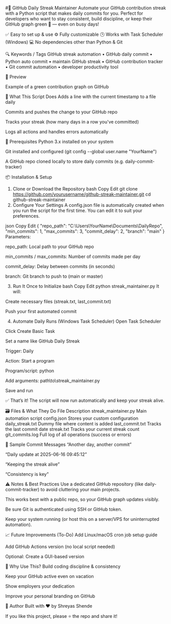 #🔁 GitHub Daily Streak Maintainer
Automate your GitHub contribution streak with a Python script that makes daily commits for you. Perfect for developers who want to stay consistent, build discipline, or keep their GitHub graph green 🌱 — even on busy days!

✅ Easy to set up & use
⚙️ Fully customizable
🕒 Works with Task Scheduler (Windows)
💻 No dependencies other than Python & Git

🔍 Keywords / Tags
GitHub streak automation • GitHub daily commit • Python auto commit • maintain GitHub streak • GitHub contribution tracker • Git commit automation • developer productivity tool

📸 Preview

Example of a green contribution graph on GitHub

🚀 What This Script Does
Adds a line with the current timestamp to a file daily

Commits and pushes the change to your GitHub repo

Tracks your streak (how many days in a row you've committed)

Logs all actions and handles errors automatically

🧰 Prerequisites
Python 3.x installed on your system

Git installed and configured (git config --global user.name "YourName")

A GitHub repo cloned locally to store daily commits (e.g. daily-commit-tracker)

📦 Installation & Setup
1. Clone or Download the Repository
bash
Copy
Edit
git clone https://github.com/yourusername/github-streak-maintainer.git
cd github-streak-maintainer
2. Configure Your Settings
A config.json file is automatically created when you run the script for the first time. You can edit it to suit your preferences.

json
Copy
Edit
{
  "repo_path": "C:\\Users\\YourName\\Documents\\DailyRepo",
  "min_commits": 1,
  "max_commits": 3,
  "commit_delay": 2,
  "branch": "main"
}
Parameters:

repo_path: Local path to your GitHub repo

min_commits / max_commits: Number of commits made per day

commit_delay: Delay between commits (in seconds)

branch: Git branch to push to (main or master)

3. Run It Once to Initialize
bash
Copy
Edit
python streak_maintainer.py
It will:

Create necessary files (streak.txt, last_commit.txt)

Push your first automated commit

4. Automate Daily Runs (Windows Task Scheduler)
Open Task Scheduler

Click Create Basic Task

Set a name like GitHub Daily Streak

Trigger: Daily

Action: Start a program

Program/script: python

Add arguments: path\to\streak_maintainer.py

Save and run

✅ That’s it! The script will now run automatically and keep your streak alive.

🗃️ Files & What They Do
File	Description
streak_maintainer.py	Main automation script
config.json	Stores your custom configuration
daily_streak.txt	Dummy file where content is added
last_commit.txt	Tracks the last commit date
streak.txt	Tracks your current streak count
git_commits.log	Full log of all operations (success or errors)

💬 Sample Commit Messages
“Another day, another commit”

“Daily update at 2025-06-16 09:45:12”

“Keeping the streak alive”

“Consistency is key”

⚠️ Notes & Best Practices
Use a dedicated GitHub repository (like daily-commit-tracker) to avoid cluttering your main projects.

This works best with a public repo, so your GitHub graph updates visibly.

Be sure Git is authenticated using SSH or GitHub token.

Keep your system running (or host this on a server/VPS for uninterrupted automation).

📈 Future Improvements (To-Do)
 Add Linux/macOS cron job setup guide

 Add GitHub Actions version (no local script needed)

 Optional: Create a GUI-based version

🧠 Why Use This?
Build coding discipline & consistency

Keep your GitHub active even on vacation

Show employers your dedication

Improve your personal branding on GitHub

👤 Author
Built with ❤️ by Shreyas Shende

If you like this project, please ⭐️ the repo and share it!
